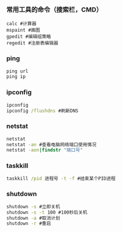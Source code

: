 ### 常用工具的命令（搜索栏，CMD）

```
calc #计算器
mspaint #画图
gpedit #编辑组策略
regedit #注册表编辑器
```

### ping

```cmd
ping url
ping ip
```

### ipconfig

```cmd
ipconfig
ipconfig /flushdns #刷新DNS
```

### netstat

```cmd
netstat
netstat -an #查看电脑网络端口使用情况
netstat -aon|findstr "端口号"
```

### taskkill

```cmd
taskkill /pid 进程号 -t -f #结束某个PID进程
```

### shutdown

```cmd
shutdown -s #立即关机
shutdown -s -t 100 #100秒后关机
shutdown -a #取消计划
shutdown -r #重启
```
